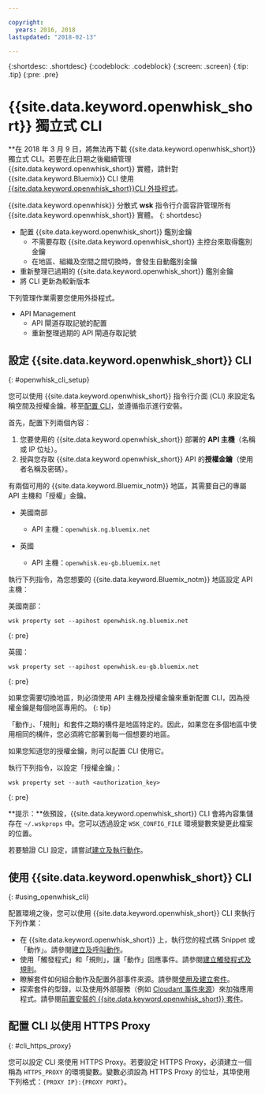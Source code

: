 ```yaml
---

copyright:
  years: 2016, 2018
lastupdated: "2018-02-13"

---
```


{:shortdesc: .shortdesc}
{:codeblock: .codeblock}
{:screen: .screen}
{:tip: .tip}
{:pre: .pre}

# {{site.data.keyword.openwhisk_short}} 獨立式 CLI

**在 2018 年 3 月 9 日，將無法再下載 {{site.data.keyword.openwhisk_short}} 獨立式 CLI。若要在此日期之後繼續管理 {{site.data.keyword.openwhisk_short}} 實體，請針對 {{site.data.keyword.Bluemix}} CLI 使用 [{{site.data.keyword.openwhisk_short}}CLI 外掛程式](./bluemix_cli.html)。

{{site.data.keyword.openwhisk}} 分散式 **wsk** 指令行介面容許管理所有 {{site.data.keyword.openwhisk_short}} 實體。
{: shortdesc}

<!--
This service is deprecated: All instances of this service are deprecated. Existing instances can be used until 09 December 2016. For more information, see the [deprecation announcement blog](http://www.com){: new_window}.
{:deprecated}

IBM recommends that you use the new [{{site.data.keyword.openwhisk_short}} plug-in for the {{site.data.keyword.Bluemix_notm}} CLI](./bluemix_cli.html) to manage {{site.data.keyword.openwhisk_short}} entities. The following management tasks are easier if you use the plugin.
{: tip}
-->

* 配置 {{site.data.keyword.openwhisk_short}} 鑑別金鑰
  * 不需要存取 {{site.data.keyword.openwhisk_short}} 主控台來取得鑑別金鑰
  * 在地區、組織及空間之間切換時，會發生自動鑑別金鑰
* 重新整理已過期的 {{site.data.keyword.openwhisk_short}} 鑑別金鑰
* 將 CLI 更新為較新版本


下列管理作業需要您使用外掛程式。

* API Management
  * API 閘道存取記號的配置
  * 重新整理過期的 API 閘道存取記號

## 設定 {{site.data.keyword.openwhisk_short}} CLI 
{: #openwhisk_cli_setup}

您可以使用 {{site.data.keyword.openwhisk_short}} 指令行介面 (CLI) 來設定名稱空間及授權金鑰。移至[配置 CLI](https://console.bluemix.net/openwhisk/cli?loadWsk=true)，並遵循指示進行安裝。

首先，配置下列兩個內容：

1. 您要使用的 {{site.data.keyword.openwhisk_short}} 部署的 **API 主機**（名稱或 IP 位址）。
2. 授與您存取 {{site.data.keyword.openwhisk_short}} API 的**授權金鑰**（使用者名稱及密碼）。

有兩個可用的 {{site.data.keyword.Bluemix_notm}} 地區，其需要自己的專屬 API 主機和「授權」金鑰。

* 美國南部
  * API 主機：`openwhisk.ng.bluemix.net`

* 英國
  * API 主機：`openwhisk.eu-gb.bluemix.net`

執行下列指令，為您想要的 {{site.data.keyword.Bluemix_notm}} 地區設定 API 主機：

美國南部：
```
wsk property set --apihost openwhisk.ng.bluemix.net
```
{: pre} 

英國：
```
wsk property set --apihost openwhisk.eu-gb.bluemix.net
```
{: pre}

如果您需要切換地區，則必須使用 API 主機及授權金鑰來重新配置 CLI，因為授權金鑰是每個地區專用的。
{: tip}

「動作」、「規則」和套件之類的構件是地區特定的。因此，如果您在多個地區中使用相同的構件，您必須將它部署到每一個想要的地區。

如果您知道您的授權金鑰，則可以配置 CLI 使用它。 

執行下列指令，以設定「授權金鑰」：

```
wsk property set --auth <authorization_key>
```
{: pre}

**提示：**依預設，{{site.data.keyword.openwhisk_short}} CLI 會將內容集儲存在 `~/.wskprops` 中。您可以透過設定 `WSK_CONFIG_FILE` 環境變數來變更此檔案的位置。 

若要驗證 CLI 設定，請嘗試[建立及執行動作](./index.html#openwhisk_start_hello_world)。

## 使用 {{site.data.keyword.openwhisk_short}} CLI
{: #using_openwhisk_cli}

配置環境之後，您可以使用 {{site.data.keyword.openwhisk_short}} CLI 來執行下列作業：

* 在 {{site.data.keyword.openwhisk_short}} 上，執行您的程式碼 Snippet 或「動作」。請參閱[建立及呼叫動作](./openwhisk_actions.html)。
* 使用「觸發程式」和「規則」，讓「動作」回應事件。請參閱[建立觸發程式及規則](./openwhisk_triggers_rules.html)。
* 瞭解套件如何組合動作及配置外部事件來源。請參閱[使用及建立套件](./openwhisk_packages.html)。
* 探索套件的型錄，以及使用外部服務（例如 [Cloudant 事件來源](./openwhisk_cloudant.html)）來加強應用程式。請參閱[前置安裝的 {{site.data.keyword.openwhisk_short}} 套件](./openwhisk_catalog.html)。

## 配置 CLI 以使用 HTTPS Proxy
{: #cli_https_proxy}

您可以設定 CLI 來使用 HTTPS Proxy。若要設定 HTTPS Proxy，必須建立一個稱為 `HTTPS_PROXY` 的環境變數。變數必須設為 HTTPS Proxy 的位址，其埠使用下列格式：`{PROXY IP}:{PROXY PORT}`。
